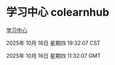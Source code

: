 # 学习中心 colearnhub
[学习中心](http://59.174.9.160:56308/colearnhub/)

2025年 10月 16日 星期四 19:32:07 CST

2025年 10月 16日 星期四 11:32:07 GMT
